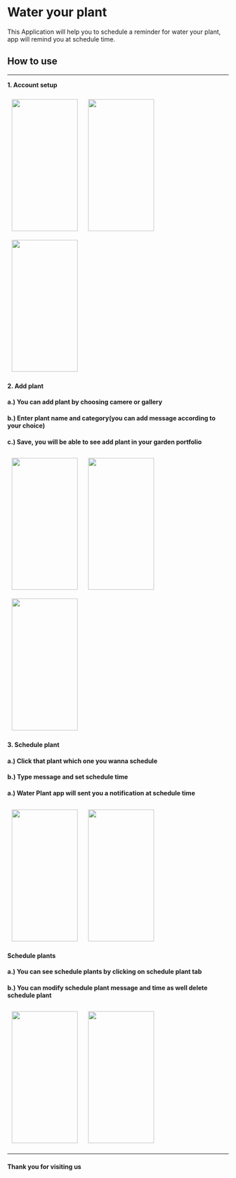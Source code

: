 # **Water your plant**

This Application will help you to schedule a reminder for water your plant, app will remind you at schedule time.

## **How to use**

---

**1. Account setup**

<div class="row">
    <img src="https://user-images.githubusercontent.com/46816394/208217922-dcb3e0e9-333a-42e3-890a-e4b2c3a3f98d.jpg" style="padding:10px" height="300" width="150">
    <img src="https://user-images.githubusercontent.com/46816394/208217937-5eda4b69-7ae4-4e2d-b6db-c626be648a0a.jpg" style="padding:10px" height="300" width="150">
    <img src="https://user-images.githubusercontent.com/46816394/208217929-371001e2-c97c-4eb3-9865-e01adbb19c2f.jpg" style="padding:10px" height="300" width="150">
</div>

**2. Add plant**

#### a.) You can add plant by choosing camere or gallery

#### b.) Enter plant name and category(you can add message according to your choice)

#### c.) Save, you will be able to see add plant in your garden portfolio

<div class="row">
  <img src="https://user-images.githubusercontent.com/46816394/208218005-1d71efcd-6021-4d2f-a55c-7bb931d698df.jpg" style="padding:10px" height="300" width="150">
  <img src="https://user-images.githubusercontent.com/46816394/208218221-f225148a-dd3b-4ea6-aa10-2596132c4576.jpg" style="padding:10px" height="300" width="150">
  <img src="https://user-images.githubusercontent.com/46816394/208217943-eba07c6b-1266-48c3-a325-f2f1e476c9e3.jpg" style="padding:10px" height="300" width="150">
  
</div>

**3. Schedule plant**

#### a.) Click that plant which one you wanna schedule

#### b.) Type message and set schedule time

#### a.) Water Plant app will sent you a notification at schedule time

<div class="row">
  <img src="https://user-images.githubusercontent.com/46816394/208221616-9e71ca34-4b8b-4b62-b661-fa38729f1847.jpg" style="padding:10px" height="300" width="150">
  <img src="https://user-images.githubusercontent.com/46816394/208217986-e5746743-04bb-42ff-bbee-ab82cd0f0cfa.jpg" style="padding:10px" height="300" width="150">
</div>

**Schedule plants**

#### a.) You can see schedule plants by clicking on schedule plant tab

#### b.) You can modify schedule plant message and time as well delete schedule plant

<div class="row">
  <img src="https://user-images.githubusercontent.com/46816394/208217956-e086d5af-8685-4d84-8773-510ea7d358c8.jpg" style="padding:10px" height="300" width="150">
  <img src="https://user-images.githubusercontent.com/46816394/208218206-3dbcba87-6b91-4ea5-b2fb-5b35135e66bc.jpg" style="padding:10px" height="300" width="150">
</div>

---

#### Thank you for visiting us
